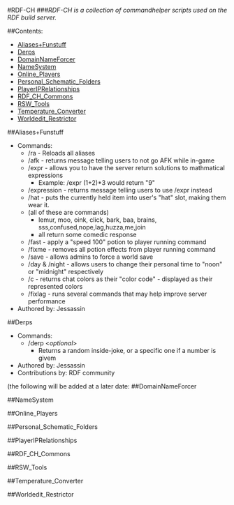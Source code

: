 #RDF-CH
###*RDF-CH is a collection of commandhelper scripts used on the RDF build server.*

##Contents:
* [Aliases+Funstuff](#aliasesfunstuff)
* [Derps](#derps)
* [DomainNameForcer](#domainnameforcer)
* [NameSystem](#namesystem)
* [Online_Players](#online_players)
* [Personal_Schematic_Folders](#personal_schematic_folders)
* [PlayerIPRelationships](#playeriprelationships)
* [RDF_CH_Commons](#rdf_ch_commons)
* [RSW_Tools](#rsw_tools)
* [Temperature_Converter](#temperature_converter)
* [Worldedit_Restrictor](#worldedit_restrictor)

##Aliases+Funstuff
* Commands:
	* /ra - Reloads all aliases
	* /afk - returns message telling users to not go AFK while in-game
	* /expr - allows you to have the server return solutions to mathmatical expressions
		* Example: /expr (1+2)*3 would return "9"
	* /expression - returns message telling users to use /expr instead
	* /hat - puts the currently held item into user's "hat" slot, making them wear it.
	* (all of these are commands)
		* lemur, moo, oink, click, bark, baa, brains, sss,confused,nope,lag,huzza,me,join
		* all return some comedic response
	* /fast - apply a "speed 100" potion to player running command
	* /fixme - removes all potion effects from player running command
	* /save - allows admins to force a world save
	* /day & /night - allows users to change their personal time to "noon" or "midnight" respectively
	* /c - returns chat colors as their "color code" - displayed as their represented colors
	* /fixlag - runs several commands that may help improve server performance
* Authored by: Jessassin

##Derps
* Commands:
	* /derp <*optional*>
		* Returns a random inside-joke, or a specific one if a number is givem
* Authored by: Jessassin
* Contributions by: RDF community

(the following will be added at a later date: 
##DomainNameForcer

##NameSystem

##Online_Players

##Personal_Schematic_Folders

##PlayerIPRelationships

##RDF_CH_Commons

##RSW_Tools

##Temperature_Converter

##Worldedit_Restrictor
